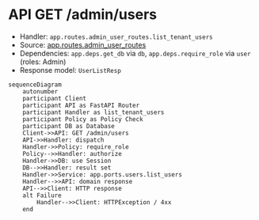 # API GET /admin/users

- Handler: `app.routes.admin_user_routes.list_tenant_users`
- Source: [app.routes.admin_user_routes](../Src/backend/app/routes/admin_user_routes.py#L18)
- Dependencies: `app.deps.get_db` via `db`, `app.deps.require_role` via `user` (roles: Admin)
- Response model: `UserListResp`

```mermaid
sequenceDiagram
    autonumber
    participant Client
    participant API as FastAPI Router
    participant Handler as list_tenant_users
    participant Policy as Policy Check
    participant DB as Database
    Client->>API: GET /admin/users
    API->>Handler: dispatch
    Handler->>Policy: require_role
    Policy-->>Handler: authorize
    Handler->>DB: use Session
    DB-->>Handler: result set
    Handler->>Service: app.ports.users.list_users
    Handler-->>API: domain response
    API-->>Client: HTTP response
    alt Failure
        Handler-->>Client: HTTPException / 4xx
    end
```